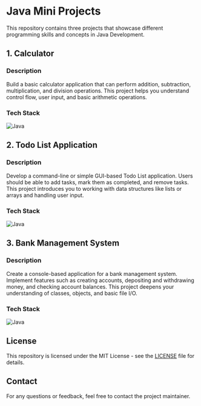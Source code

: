 # Java Mini Projects

This repository contains three projects that showcase different programming skills and concepts in Java Development.

## 1. Calculator

### Description

Build a basic calculator application that can perform addition, subtraction, multiplication, and division operations. This project helps you understand control flow, user input, and basic arithmetic operations.

### Tech Stack

![Java](https://skillicons.dev/icons?i=java,vscode&theme=light)


## 2. Todo List Application

### Description

Develop a command-line or simple GUI-based Todo List application. Users should be able to add tasks, mark them as completed, and remove tasks. This project introduces you to working with data structures like lists or arrays and handling user input.

### Tech Stack

![Java](https://skillicons.dev/icons?i=java,vscode&theme=light)

## 3. Bank Management System

### Description

Create a console-based application for a bank management system. Implement features such as creating accounts, depositing and withdrawing money, and checking account balances. This project deepens your understanding of classes, objects, and basic file I/O.

### Tech Stack

![Java](https://skillicons.dev/icons?i=java,vscode&theme=light)

## License

This repository is licensed under the MIT License - see the [LICENSE](LICENSE) file for details.

## Contact

For any questions or feedback, feel free to contact the project maintainer.
